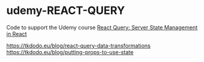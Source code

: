 # udemy-REACT-QUERY

Code to support the Udemy course [React Query: Server State Management in React](https://www.udemy.com/course/learn-react-query/?couponCode=REACT-QUERY-GITHUB)


https://tkdodo.eu/blog/react-query-data-transformations
https://tkdodo.eu/blog/putting-props-to-use-state
